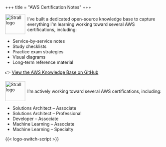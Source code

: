 +++
title = "AWS Certification Notes"
+++

<p style="display: flex; align-items: center; gap: 0.5em;">
  <img
    class="theme-switch-logo"
    src="/assets/logo/logo-300x300.png"
    data-light="/assets/logo/logo-300x300.png"
    data-dark="/assets/logo/logo-300x300-inverted.png"
    style="width: 64px; height: 64px;"
    alt="Strall logo">
  <span>
    I’ve built a dedicated open-source knowledge base to capture everything I’m learning working toward several AWS certifications, including:
  </span>
</p>

- Service-by-service notes
- Study checklists
- Practice exam strategies
- Visual diagrams
- Long-term reference material

👉 [View the AWS Knowledge Base on GitHub](https://github.com/tstrall/aws-knowledge-base)

<p style="display: flex; align-items: center; gap: 0.5em;">
  <img
    class="theme-switch-logo"
    src="/assets/logo/logo-300x300.png"
    data-light="/assets/logo/logo-300x300.png"
    data-dark="/assets/logo/logo-300x300-inverted.png"
    style="width: 64px; height: 64px;"
    alt="Strall logo">
  <span>
    I’m actively working toward several AWS certifications, including:
  </span>
</p>

- Solutions Architect – Associate
- Solutions Architect – Professional
- Developer – Associate
- Machine Learning – Associate
- Machine Learning – Specialty

{{< logo-switch-script >}}
